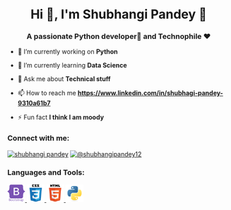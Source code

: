 <h1 align="center">Hi 👋, I'm Shubhangi Pandey 👩</h1>
<h3 align="center">A passionate Python developer🐍 and Technophile ❤</h3>

- 🔭 I’m currently working on **Python**

- 🌱 I’m currently learning **Data Science**

- 💬 Ask me about **Technical stuff**

- 📫 How to reach me **https://www.linkedin.com/in/shubhagi-pandey-9310a61b7**

- ⚡ Fun fact **I think I am moody**

<h3 align="left">Connect with me:</h3>
<p align="left">
<a href="https://linkedin.com/in/shubhangi pandey" target="blank"><img align="center" src="https://raw.githubusercontent.com/rahuldkjain/github-profile-readme-generator/master/src/images/icons/Social/linked-in-alt.svg" alt="shubhangi pandey" height="30" width="40" /></a>
<a href="https://www.hackerrank.com/@shubhangipandey12" target="blank"><img align="center" src="https://raw.githubusercontent.com/rahuldkjain/github-profile-readme-generator/master/src/images/icons/Social/hackerrank.svg" alt="@shubhangipandey12" height="30" width="40" /></a>
</p>

<h3 align="left">Languages and Tools:</h3>
<p align="left"> <a href="https://getbootstrap.com" target="_blank" rel="noreferrer"> <img src="https://raw.githubusercontent.com/devicons/devicon/master/icons/bootstrap/bootstrap-plain-wordmark.svg" alt="bootstrap" width="40" height="40"/> </a> <a href="https://www.w3schools.com/css/" target="_blank" rel="noreferrer"> <img src="https://raw.githubusercontent.com/devicons/devicon/master/icons/css3/css3-original-wordmark.svg" alt="css3" width="40" height="40"/> </a> <a href="https://www.w3.org/html/" target="_blank" rel="noreferrer"> <img src="https://raw.githubusercontent.com/devicons/devicon/master/icons/html5/html5-original-wordmark.svg" alt="html5" width="40" height="40"/> </a> <a href="https://www.python.org" target="_blank" rel="noreferrer"> <img src="https://raw.githubusercontent.com/devicons/devicon/master/icons/python/python-original.svg" alt="python" width="40" height="40"/> </a> </p>
